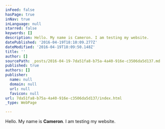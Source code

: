 ```yaml
---
inFeed: false
hasPage: true
inNav: true
inLanguage: null
starred: false
keywords: []
description: Hello. My name is Cameron. I am testing my website.
datePublished: '2016-04-19T18:10:09.277Z'
dateModified: '2016-04-19T18:09:50.148Z'
title: ''
author: []
sourcePath: _posts/2016-04-19-7da51fa8-b75a-4a40-916e-c3506da5d137.md
published: true
authors: []
publisher:
  name: null
  domain: null
  url: null
  favicon: null
url: 7da51fa8-b75a-4a40-916e-c3506da5d137/index.html
_type: WebPage

---
```

Hello. My name is **Cameron**. I am testing my website.
